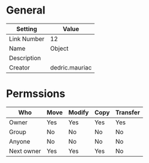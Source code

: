 # General

| Setting | Value |
| --- | --- |
| Link Number | 12 |
| Name | Object |
| Description |  |
| Creator | dedric.mauriac |

# Permssions

| Who | Move | Modify | Copy | Transfer |
| --- | --- | --- | --- | --- |
| Owner | Yes | Yes | Yes | Yes |
| Group | No | No | No | No |
| Anyone | No | No | No | No |
| Next owner | Yes | Yes | Yes | No |